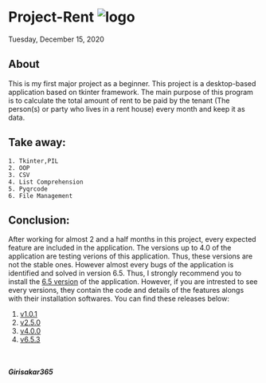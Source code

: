 # Project-Rent  ![logo](https://raw.githubusercontent.com/girisakar365/Project-Rent/main/Rent%206.5/logo.ico)

Tuesday, December 15, 2020

## About
This is my first major project as a beginner. This project is a desktop-based application based on tkinter framework. The main purpose of this program is to calculate the total amount of rent to be paid by the tenant (The person(s) or party who lives in a rent house) every month and keep it as data.

## Take away:
    1. Tkinter,PIL
    2. OOP
    3. CSV
    4. List Comprehension
    5. Pyqrcode
    6. File Management
## Conclusion:
After working for almost 2 and a half months in this project, every expected feature are included in the application. The versions up to 4.0 of the application are testing verions of this application. Thus, these versions are not the stable ones. However almost every bugs of the application is identified and solved in version 6.5. Thus, I strongly recommend you to install the [6.5 version](https://github.com/girisakar365/Rent/releases/tag/v6.5.3) of the application. However, if you are intrested to see every versions, they contain the code and details of the features alongs with their installation softwares. You can find these releases below:<br>


1. [v1.0.1](https://github.com/girisakar365/Rent/releases/tag/v1.0.1)
1. [v2.5.0](https://github.com/girisakar365/Rent/releases/tag/v2.5.0)
1. [v4.0.0](https://github.com/girisakar365/Rent/releases/tag/v4.0.0)
1. [v6.5.3](https://github.com/girisakar365/Rent/releases/tag/v6.5.3)

<br><br>
___Girisakar365___
